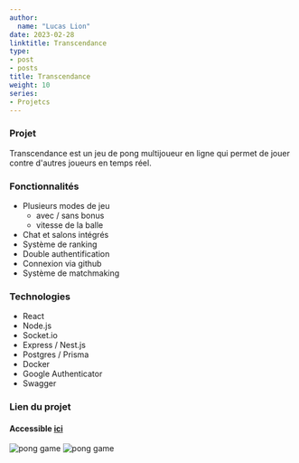 ```yaml
---
author:
  name: "Lucas Lion"
date: 2023-02-28
linktitle: Transcendance
type:
- post
- posts
title: Transcendance
weight: 10
series:
- Projetcs
---
```

### Projet

Transcendance est un jeu de pong multijoueur en ligne qui permet de jouer contre d'autres joueurs en temps réel.

### Fonctionnalités

- Plusieurs modes de jeu
    - avec / sans bonus
    - vitesse de la balle
- Chat et salons intégrés
- Système de ranking
- Double authentification
- Connexion via github 
- Système de matchmaking

### Technologies

- React
- Node.js
- Socket.io
- Express / Nest.js
- Postgres / Prisma
- Docker
- Google Authenticator
- Swagger

### Lien du projet

#### Accessible&nbsp;[ici](https://42transcendance.fr)

![pong game](/pong.png "pong game")
![pong game](/pong2.png "pong game")
